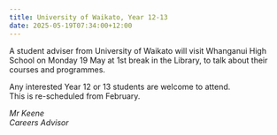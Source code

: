 ```yaml
---
title: University of Waikato, Year 12-13
date: 2025-05-19T07:34:00+12:00
---
```

A student adviser from University of Waikato will visit Whanganui High School on Monday 19 May at 1st break in the Library, to talk about their courses and programmes. 

Any interested Year 12 or 13 students are welcome to attend.  
This is re-scheduled from February.

*Mr Keene  
Careers Advisor*

